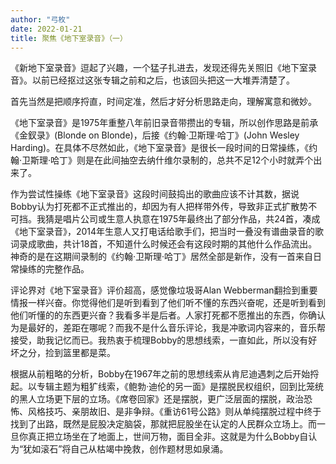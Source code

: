 ```yaml
---
author: "弓枚"
date: 2022-01-21
title: 聚焦《地下室录音》（一）
---
```


《新地下室录音》逗起了兴趣，一个猛子扎进去，发现还得先关照旧《地下室录音》。以前已经抠过这张专辑之前和之后，也该回头把这一大堆弄清楚了。

首先当然是把顺序捋直，时间定准，然后才好分析思路走向，理解寓意和微妙。

《地下室录音》是1975年重整八年前旧录音带攒出的专辑，所以创作思路是前承《金釵录》(Blonde on Blonde)，后接《约翰·卫斯理·哈丁》(John Wesley Harding)。在具体不尽然如此，《地下室录音》是很长一段时间的日常操练，《约翰·卫斯理·哈丁》则是在此间抽空去纳什维尔录制的，总共不足12个小时就弄个出来了。

作为尝试性操练《地下室录音》这段时间鼓捣出的歌曲应该不计其数，据说Bobby认为打死都不正式推出的，却因为有人把样带外传，导致非正式扩散势不可挡。我猜是唱片公司或生意人执意在1975年最终出了部分作品，共24首，凑成《地下室录音》，2014年生意人又打电话给歌手们，把当时一叠没有谱曲录音的歌词录成歌曲，共计18首，不知道什么时候还会有这段时期的其他什么作品流出。神奇的是在这期间录制的《约翰·卫斯理·哈丁》居然全部是新作，没有一首来自日常操练的完整作品。

评论界对《地下室录音》评价超高，感觉像垃圾哥Alan Webberman翻捡到重要情报一样兴奋。你觉得他们是听到看到了他们听不懂的东西兴奋呢，还是听到看到他们听懂的的东西更兴奋？我看多半是后者。人家打死都不愿推出的东西，你确认为是最好的，差距在哪呢？而我不是什么音乐评论，我是冲歌词内容来的，音乐帮接受，助我记忆而已。我热衷于梳理Bobby的思想线索，一直如此，所以没有好坏之分，捡到篮里都是菜。

根据从前粗略的分析，Bobby在1967年之前的思想线索从肯尼迪遇刺之后开始捋起。以专辑主题为粗犷线索，《鲍勃·迪伦的另一面》是摆脱民权组织，回到比笼统的黑人立场更下层的立场。《席卷回家》还是摆脱，更广泛层面的摆脱，政治恐怖、风格技巧、亲朋故旧、是非争辩。《重访61号公路》则从单纯摆脱过程中终于找到了出路，既然是屁股决定脑袋，那就把屁股坐在认定的人民群众立场上。而一旦你真正把立场坐在了地面上，世间万物，面目全非。这就是为什么Bobby自认为“犹如滚石”将自己从枯竭中挽救，创作题材思如泉涌。